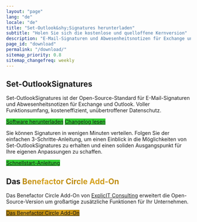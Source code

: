 ```yaml
---
layout: "page"
lang: "de"
locale: "de"
title: "Set-Outlook&shy;Signatures herunterladen"
subtitle: "Holen Sie sich die kostenlose und quelloffene Kernversion"
description: "E-Mail-Signaturen und Abwesenheitsnotizen für Exchange und Outlook. Voller Funktionsumfang, kosteneffizient, unübertroffener Datenschutz."
page_id: "download"
permalink: "/download/"
sitemap_priority: 0.8
sitemap_changefreq: weekly
---
```

<h2 id="set-outlooksignatures">Set-OutlookSignatures</h2>
<p>
Set-OutlookSignatures ist der Open-Source-Standard für E-Mail-Signaturen und Abwesenheitsnotizen für Exchange und Outlook. Voller Funktionsumfang, kosteneffizient, unübertroffener Datenschutz.
</p>

<p>
  <div class="buttons">
    <a href="https://github.com/Set-OutlookSignatures/Set-OutlookSignatures/releases" class="button sos-download-link is-link is-normal is-hovered has-text-black has-text-weight-bold mtrcs-download" style="background-color: limegreen">Software herunterladen</a>
    <a href="https://github.com/Set-OutlookSignatures/Set-OutlookSignatures/blob/main/docs/CHANGELOG.md" class="button is-link is-normal is-hovered has-text-black has-text-weight-bold" style="background-color: limegreen">Changelog lesen</a>
  </div>
</p>

<p>Sie können Signaturen in wenigen Minuten verteilen. Folgen Sie der einfachen 3-Schritte-Anleitung, um einen Einblick in die Möglichkeiten von Set-OutlookSignatures zu erhalten und einen soliden Ausgangspunkt für Ihre eigenen Anpassungen zu schaffen.</p>

<p><a href="/quickstart/" class="button is-link is-normal is-hovered has-text-black has-text-weight-bold" style="background-color: limegreen">Schnellstart-Anleitung</a></p>

<h2 id="benefactor-circle">Das <span style="font-weight: bold; background-image: linear-gradient(to right, darkgoldenrod, goldenrod, darkgoldenrod, goldenrod, darkgoldenrod); background-clip: text; color: transparent;">Benefactor Circle Add-On</span></h2>
<p>Das Benefactor Circle Add-On von <a href="https://explicitconsulting.at/">ExplicIT Consulting</a> erweitert die Open-Source-Version um großartige zusätzliche Funktionen für Ihr Unternehmen.</p>

<p><a href="/benefactorcircle/" class="button is-link is-normal is-hovered has-text-black has-text-weight-bold" style="background-image: linear-gradient(to right, darkgoldenrod, goldenrod, darkgoldenrod, goldenrod, darkgoldenrod)">Das Benefactor Circle Add-On</a></p>


